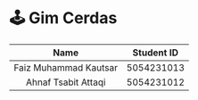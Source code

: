 # 🕹️ Gim Cerdas

|         Name          | Student ID |
| :-------------------: | :--------: |
| Faiz Muhammad Kautsar | 5054231013 |
|  Ahnaf Tsabit Attaqi  | 5054231012 |
